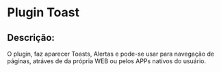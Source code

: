 # Plugin Toast

## Descrição:

O plugin, faz aparecer Toasts, Alertas e pode-se usar para navegação de páginas, atráves de da própria WEB ou pelos APPs nativos do usuário.

